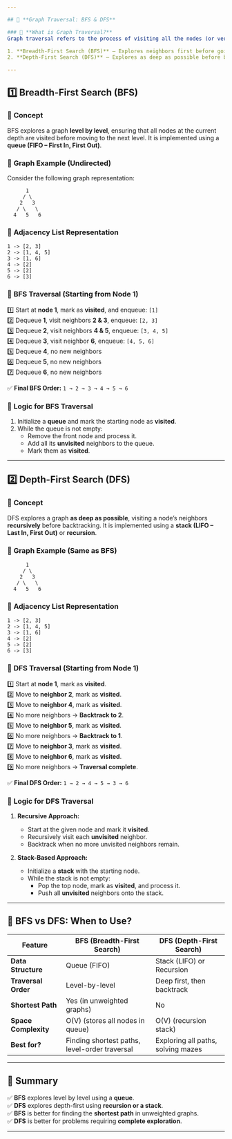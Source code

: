 ```yaml
---

## 📌 **Graph Traversal: BFS & DFS**

### 🔹 **What is Graph Traversal?**
Graph traversal refers to the process of visiting all the nodes (or vertices) of a graph systematically. The two most common graph traversal techniques are:

1. **Breadth-First Search (BFS)** – Explores neighbors first before going deeper.
2. **Depth-First Search (DFS)** – Explores as deep as possible before backtracking.

---
```


## **1️⃣ Breadth-First Search (BFS)**

### 🔹 **Concept**
BFS explores a graph **level by level**, ensuring that all nodes at the current depth are visited before moving to the next level. It is implemented using a **queue (FIFO – First In, First Out)**.

### 🔹 **Graph Example (Undirected)**

Consider the following graph representation:

```
      1
     / \
    2   3
   / \   \
  4   5   6
```

### 🔹 **Adjacency List Representation**

```
1 -> [2, 3]
2 -> [1, 4, 5]
3 -> [1, 6]
4 -> [2]
5 -> [2]
6 -> [3]
```

### 🔹 **BFS Traversal (Starting from Node 1)**
1️⃣ Start at **node 1**, mark as **visited**, and enqueue: `[1]`  
2️⃣ Dequeue **1**, visit neighbors **2 & 3**, enqueue: `[2, 3]`  
3️⃣ Dequeue **2**, visit neighbors **4 & 5**, enqueue: `[3, 4, 5]`  
4️⃣ Dequeue **3**, visit neighbor **6**, enqueue: `[4, 5, 6]`  
5️⃣ Dequeue **4**, no new neighbors  
6️⃣ Dequeue **5**, no new neighbors  
7️⃣ Dequeue **6**, no new neighbors

✅ **Final BFS Order:** `1 → 2 → 3 → 4 → 5 → 6`

### 🔹 **Logic for BFS Traversal**

1. Initialize a **queue** and mark the starting node as **visited**.
2. While the queue is not empty:
    - Remove the front node and process it.
    - Add all its **unvisited** neighbors to the queue.
    - Mark them as **visited**.

---

## **2️⃣ Depth-First Search (DFS)**

### 🔹 **Concept**
DFS explores a graph **as deep as possible**, visiting a node’s neighbors **recursively** before backtracking. It is implemented using a **stack (LIFO – Last In, First Out)** or **recursion**.

### 🔹 **Graph Example (Same as BFS)**

```
      1
     / \
    2   3
   / \   \
  4   5   6
```

### 🔹 **Adjacency List Representation**

```
1 -> [2, 3]
2 -> [1, 4, 5]
3 -> [1, 6]
4 -> [2]
5 -> [2]
6 -> [3]
```

### 🔹 **DFS Traversal (Starting from Node 1)**
1️⃣ Start at **node 1**, mark as **visited**.  
2️⃣ Move to **neighbor 2**, mark as **visited**.  
3️⃣ Move to **neighbor 4**, mark as **visited**.  
4️⃣ No more neighbors → **Backtrack to 2**.  
5️⃣ Move to **neighbor 5**, mark as **visited**.  
6️⃣ No more neighbors → **Backtrack to 1**.  
7️⃣ Move to **neighbor 3**, mark as **visited**.  
8️⃣ Move to **neighbor 6**, mark as **visited**.  
9️⃣ No more neighbors → **Traversal complete**.

✅ **Final DFS Order:** `1 → 2 → 4 → 5 → 3 → 6`

### 🔹 **Logic for DFS Traversal**

1. **Recursive Approach:**
    - Start at the given node and mark it **visited**.
    - Recursively visit each **unvisited** neighbor.
    - Backtrack when no more unvisited neighbors remain.

2. **Stack-Based Approach:**
    - Initialize a **stack** with the starting node.
    - While the stack is not empty:
        - Pop the top node, mark as **visited**, and process it.
        - Push all **unvisited** neighbors onto the stack.

---

## **📌 BFS vs DFS: When to Use?**

| Feature            | BFS (Breadth-First Search) | DFS (Depth-First Search) |
|--------------------|--------------------------|--------------------------|
| **Data Structure** | Queue (FIFO)             | Stack (LIFO) or Recursion |
| **Traversal Order** | Level-by-level           | Deep first, then backtrack |
| **Shortest Path** | Yes (in unweighted graphs) | No |
| **Space Complexity** | O(V) (stores all nodes in queue) | O(V) (recursion stack) |
| **Best for?** | Finding shortest paths, level-order traversal | Exploring all paths, solving mazes |

---


## **🎯 Summary**
✅ **BFS** explores level by level using a **queue**.  
✅ **DFS** explores depth-first using **recursion or a stack**.  
✅ **BFS** is better for finding the **shortest path** in unweighted graphs.  
✅ **DFS** is better for problems requiring **complete exploration**.

---

